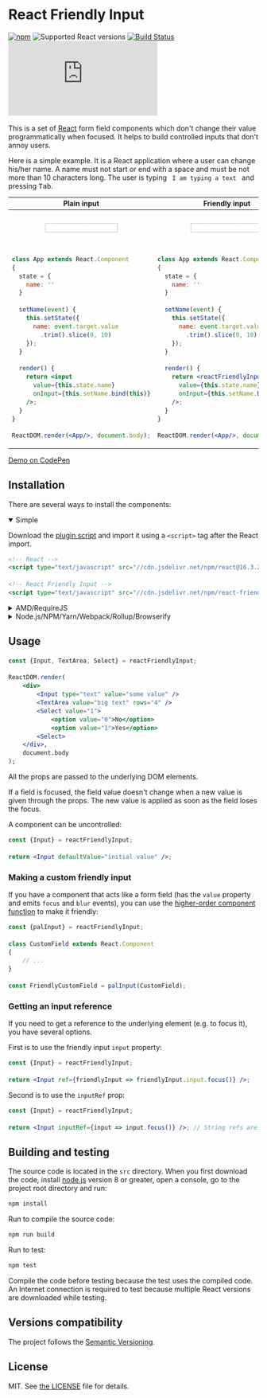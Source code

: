 # React Friendly Input

[![npm](https://img.shields.io/npm/v/react-friendly-input.svg)](https://www.npmjs.com/package/react-friendly-input)
![Supported React versions](https://img.shields.io/badge/React-v0.14,_v15,_v16-brightgreen.svg)
[![Build Status](https://travis-ci.org/FinesseRus/react-friendly-input.svg?branch=master)](https://travis-ci.org/FinesseRus/react-friendly-input)
[![Gzip size](http://img.badgesize.io/http://cdn.jsdelivr.net/npm/react-friendly-input/dist/react-friendly-input.umd.min.js?compression=gzip)](http://cdn.jsdelivr.net/npm/react-friendly-input/dist/react-friendly-input.umd.min.js)

This is a set of [React](https://reactjs.org) form field components which don't change their value programmatically 
when focused. It helps to build controlled inputs that don't annoy users.

Here is a simple example. It is a React application where a user can change his/her name. A name must not start or end 
with a space and must be not more than 10 characters long. The user is typing ` I am typing a text ` and pressing <kbd>Tab</kbd>.

<table>
<thead>
<tr><th>Plain input</th><th>Friendly input</th></tr>
</thead>
<tbody>
<tr>
<td align="center">
      
![Plain input demo](docs/plainInput.gif?raw=true)
        
</td>
<td align="center">
      
![Friendly input demo](docs/friendlyInput.gif?raw=true)
        
</td>
</tr>
<tr>
<td>

```jsx
class App extends React.Component
{
  state = {
    name: ''
  }
  
  setName(event) {
    this.setState({
      name: event.target.value
        .trim().slice(0, 10)
    });
  }
  
  render() {
    return <input
      value={this.state.name}
      onInput={this.setName.bind(this)}
    />;
  }
}

ReactDOM.render(<App/>, document.body);
```

</td>
<td>

```jsx
class App extends React.Component
{
  state = {
    name: ''
  }
  
  setName(event) {
    this.setState({
      name: event.target.value
        .trim().slice(0, 10)
    });
  }
  
  render() {
    return <reactFriendlyInput.Input
      value={this.state.name}
      onInput={this.setName.bind(this)}
    />;
  }
}

ReactDOM.render(<App/>, document.body);
```

</td>
</tr>
</tbody>
</table>

[Demo on CodePen](https://codepen.io/TheFinesse/pen/XqRVRL?editors=0010)


## Installation

There are several ways to install the components:

<details open>
<summary>Simple</summary>

Download the [plugin script](dist/react-friendly-input.umd.min.js) and import it using a `<script>` tag after the React 
import.

```html
<!-- React -->
<script type="text/javascript" src="//cdn.jsdelivr.net/npm/react@16.3.2/umd/react.production.min.js"></script>

<!-- React Friendly Input -->
<script type="text/javascript" src="//cdn.jsdelivr.net/npm/react-friendly-input@0.1.0/dist/react-friendly-input.umd.min.js"></script>
```
</details>

<details>
<summary>AMD/RequireJS</summary>

The script requires the following AMD modules to be available:

* `react` — React.

Installation:

```js
require.config({
    paths: {
        react: '//cdn.jsdelivr.net/npm/react@16.3.2/umd/react.production.min',
        'react-friendly-input': '//cdn.jsdelivr.net/npm/react-friendly-input@0.1.0/dist/react-friendly-input.umd.min'
    }
});

define('myModule', ['react-friendly-input'], function (reactFriendlyInput) {
    // ...
});
```
</details>

<details>
<summary>Node.js/NPM/Yarn/Webpack/Rollup/Browserify</summary>

Install the package:

```bash
npm install react-friendly-input --save
```

Require it:

```js
const reactFriendlyInput = require('react-friendly-input');
```
</details>


## Usage

```jsx
const {Input, TextArea, Select} = reactFriendlyInput;

ReactDOM.render(
    <div>
        <Input type="text" value="some value" />
        <TextArea value="big text" rows="4" />
        <Select value="1">
            <option value="0">No</option>
            <option value="1">Yes</option>
        <Select>
    </div>,
    document.body
);
```

All the props are passed to the underlying DOM elements.

If a field is focused, the field value doesn't change when a new value is given through the props.
The new value is applied as soon as the field loses the focus.

A component can be uncontrolled:

```jsx
const {Input} = reactFriendlyInput;

return <Input defaultValue="initial value" />;
```

### Making a custom friendly input

If you have a component that acts like a form field (has the `value` property and emits `focus` and `blur` events),
you can use the [higher-order component function](https://reactjs.org/docs/higher-order-components.html) to make it 
friendly:

```js
const {palInput} = reactFriendlyInput;

class CustomField extends React.Component
{
    // ...
}

const FriendlyCustomField = palInput(CustomField);
```

### Getting an input reference

If you need to get a reference to the underlying element (e.g. to focus it), you have several options.

First is to use the friendly input `input` property:

```jsx
const {Input} = reactFriendlyInput;

return <Input ref={friendlyInput => friendlyInput.input.focus()} />;
```

Second is to use the `inputRef` prop:

```jsx
const {Input} = reactFriendlyInput;

return <Input inputRef={input => input.focus()} />; // String refs are not supported here
```


## Building and testing

The source code is located in the `src` directory. When you first download the code, install 
[node.js](https://nodejs.org/) version 8 or greater, open a console, go to the project root directory and run:
 
```bash
npm install
```

Run to compile the source code:

```bash
npm run build
```

Run to test:

```bash
npm test
```

Compile the code before testing because the test uses the compiled code. 
An Internet connection is required to test because multiple React versions are downloaded while testing.


## Versions compatibility

The project follows the [Semantic Versioning](http://semver.org).


## License

MIT. See [the LICENSE](LICENSE) file for details.
